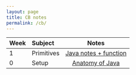 ```yaml
---
layout: page
title: CB notes
permalink: /cb/
---
```


|Week |Subject|Notes  |
|:------------|:-----------|:-------------:|
| 1| Primitives | [Java notes + function](https://xiaoa0.github.io/fastpages_test/collegeboard/2022/08/23/week1hacks.html#Calculator-function)     |
|0| Setup | [ Anatomy of Java](https://xiaoa0.github.io/fastpages_test/collegeboard/2022/08/19/week0hacks.html)|